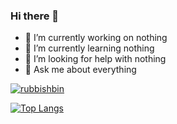### Hi there 👋




- 🔭 I’m currently working on nothing
- 🌱 I’m currently learning nothing
- 🤔 I’m looking for help with nothing
- 💬 Ask me about everything


[![rubbishbin](https://github-readme-stats.vercel.app/api?username=rubbish-and-world&show_icons=true&theme=ambient_gradient&include_all_commits=true&rank_icon=github)](https://github.com/anuraghazra/github-readme-stats)


[![Top Langs](https://github-readme-stats.vercel.app/api/top-langs/?username=rubbish-and-world&layout=donut&theme=ambient_gradient&card_width=400)](https://github.com/anuraghazra/github-readme-stats)

<!--
**rubbish-and-world/rubbish-and-world** is a ✨ _special_ ✨ repository because its `README.md` (this file) appears on your GitHub profile.

Here are some ideas to get you started:


- 📫 How to reach me: ...
- 😄 Pronouns: ...
- 👯 I’m looking to collaborate on nothing
- ⚡ Fun fact: ...
-->
